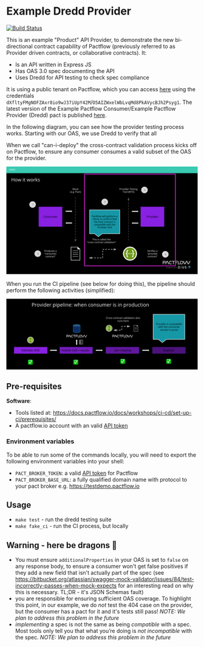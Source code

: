 # Example Dredd Provider

[![Build Status](https://github.com/pactflow/example-provider-dredd/actions/workflows/build.yml/badge.svg)](https://github.com/pactflow/example-provider-dress/actions)

This is an example "Product" API Provider, to demonstrate the new bi-directional contract capability of Pactflow (previously referred to as Provider driven contracts, or collaborative contracts). It:

* Is an API written in Express JS
* Has OAS 3.0 spec documenting the API
* Uses Dredd for API testing to check spec compliance


It is using a public tenant on Pactflow, which you can access [here](https://testdemo.pactflow.io/) using the credentials `dXfltyFMgNOFZAxr8io9wJ37iUpY42M`/`O5AIZWxelWbLvqMd8PkAVycBJh2Psyg1`. The latest version of the Example Pactflow Consumer/Example Pactflow Provider (Dredd) pact is published [here](https://testdemo.pactflow.io/overview/provider/pactflow-example-provider-dredd/consumer/pactflow-example-consumer).


In the following diagram, you can see how the provider testing process works. Starting with our OAS, we use Dredd to verify that all

When we call "can-i-deploy" the cross-contract validation process kicks off on Pactflow, to ensure any consumer consumes a valid subset of the OAS for the provider.

![Provider Test](docs/provider-scope.png "Provider Test")

When you run the CI pipeline (see below for doing this), the pipeline should perform the following activities (simplified):

![Provider Pipeline](docs/provider-pipeline.png "Provider Pipeline")

## Pre-requisites

**Software**:

* Tools listed at: https://docs.pactflow.io/docs/workshops/ci-cd/set-up-ci/prerequisites/
* A pactflow.io account with an valid [API token](https://docs.pactflow.io/docs/getting-started/#configuring-your-api-token)

### Environment variables

To be able to run some of the commands locally, you will need to export the following environment variables into your shell:

* `PACT_BROKER_TOKEN`: a valid [API token](https://docs.pactflow.io/docs/getting-started/#configuring-your-api-token) for Pactflow
* `PACT_BROKER_BASE_URL`: a fully qualified domain name with protocol to your pact broker e.g. https://testdemo.pactflow.io

## Usage

* `make test` - run the dredd testing suite
* `make fake_ci` - run the CI process, but locally

## Warning - here be dragons 🐉

* You must ensure `additionalProperties` in your OAS is set to `false` on any response body, to ensure a consumer won't get false positives if they add a new field that isn't actually part of the spec (see
https://bitbucket.org/atlassian/swagger-mock-validator/issues/84/test-incorrectly-passes-when-mock-expects for an interesting read on why this is necessary. TL;DR - it's JSON Schemas fault)
*  you are responsible for ensuring sufficient OAS coverage. To highlight this point, in our example, we do _not_ test the 404 case on the provider, but the consumer has a pact for it and it's tests still pass! _NOTE: We plan to address this problem in the future_
* _implementing_ a spec is not the same as being _compatible_ with a spec. Most tools only tell you that what you’re doing is _not incompatible_ with the spec. _NOTE: We plan to address this problem in the future_
